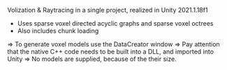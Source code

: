 Volization & Raytracing in a single project, realized in Unity 2021.1.18f1

* Uses sparse voxel directed acyclic graphs and sparse voxel octrees
* Also includes chunk loading

=> To generate voxel models use the DataCreator window
	=> Pay attention that the native C++ code needs to be built into a DLL, and imported into Unity
=> No models are supplied, because of the their size.